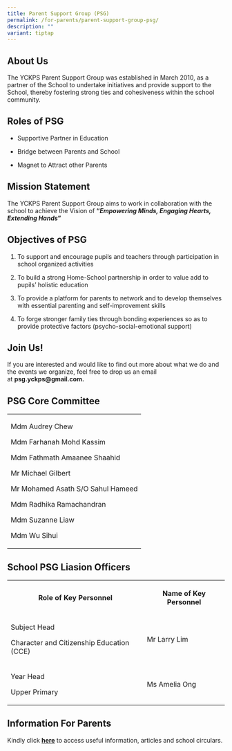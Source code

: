 ```yaml
---
title: Parent Support Group (PSG)
permalink: /for-parents/parent-support-group-psg/
description: ""
variant: tiptap
---
```

<h2>About Us</h2>
<p>The YCKPS Parent Support Group was established in March 2010, as a partner
of the School to undertake initiatives and provide support to the School,
thereby fostering strong ties and cohesiveness within the school community.</p>
<h2>Roles of PSG</h2>
<ul data-tight="true" class="tight">
<li>
<p>Supportive Partner in Education</p>
</li>
<li>
<p>Bridge between Parents and School</p>
</li>
<li>
<p>Magnet to Attract other Parents</p>
</li>
</ul>
<h2>Mission Statement</h2>
<p>The YCKPS Parent Support Group aims to work in collaboration with the
school to achieve the Vision of <strong>“<em>Empowering Minds, Engaging Hearts, Extending Hands</em>”</strong>
</p>
<h2>Objectives of PSG</h2>
<ol>
<li>
<p>To support and encourage pupils and teachers through participation in
school organized activities</p>
</li>
<li>
<p>To build a strong Home-School partnership in order to value add to pupils’
holistic education</p>
</li>
<li>
<p>To provide a platform for parents to network and to develop themselves
with essential parenting and self-improvement skills</p>
</li>
<li>
<p>To forge stronger family ties through bonding experiences so as to provide
protective factors (psycho-social-emotional support)</p>
</li>
</ol>
<h2>Join Us!</h2>
<p>If you are interested and would like to find out more about what we do
and the events we organize, feel free to drop us an email at&nbsp;<strong>psg.yckps@gmail.com.</strong>
</p>
<h2>PSG Core Committee</h2>
<table style="minWidth: 25px">
<colgroup>
<col>
</colgroup>
<tbody>
<tr>
<td rowspan="1" colspan="1">
<p>Mdm Audrey Chew</p>
<p>Mdm Farhanah Mohd Kassim</p>
<p>Mdm Fathmath Amaanee Shaahid</p>
<p>Mr Michael Gilbert</p>
<p>Mr Mohamed Asath S/O Sahul Hameed</p>
<p>Mdm Radhika Ramachandran</p>
<p>Mdm Suzanne Liaw</p>
<p>Mdm Wu Sihui</p>
</td>
</tr>
</tbody>
</table>
<h2>School PSG Liasion Officers</h2>
<table style="minWidth: 50px">
<colgroup>
<col>
<col>
</colgroup>
<tbody>
<tr>
<th rowspan="1" colspan="1">
<p>Role of Key Personnel</p>
</th>
<th rowspan="1" colspan="1">
<p>Name of Key Personnel</p>
</th>
</tr>
<tr>
<td rowspan="1" colspan="1">
<p>Subject Head</p>
<p>Character and Citizenship Education (CCE)</p>
</td>
<td rowspan="1" colspan="1">
<p>Mr Larry Lim
<br>
</p>
</td>
</tr>
<tr>
<td rowspan="1" colspan="1">
<p>Year Head</p>
<p>Upper Primary</p>
</td>
<td rowspan="1" colspan="1">
<p>Ms Amelia Ong</p>
</td>
</tr>
</tbody>
</table>
<h2>Information For Parents</h2>
<p>Kindly click&nbsp;<strong><a href="/quick-links/for-parents" rel="noopener noreferrer nofollow" target="_blank">here</a></strong>&nbsp;to
access useful information, articles and school circulars.</p>